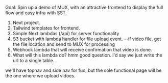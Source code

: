 Goal: Spin up a demo of MUX, with an attractive frontend to display the full flow and easy infra with SST.

1. Next project.
2. Tailwind templates for frontend.
3. Simple Next lambdas (/api) for server functionality
4. S3 bucket with lambda handler for file upload event.
   --if video file, get the file location and send to MUX for processing
5. Webhook lambda that will receive confirmation that video is done.
6. What will this lambda do? hmm good question. I'd say we just write the url to a single table.

we'll have topnav and side nav for fun, but the sole functional page will be the one where we upload vidoes.